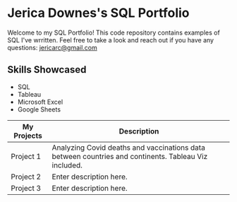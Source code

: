 # Jerica Downes's SQL Portfolio #

Welcome to my SQL Portfolio! This code repository contains examples of SQL I've wrritten. Feel free to take a look and reach out if you have any questions: 
jericarc@gmail.com

## Skills Showcased ##
* SQL
* Tableau
* Microsoft Excel
* Google Sheets


My Projects  | Description
------------- | -------------
Project 1  | Analyzing Covid deaths and vaccinations data between countries and continents. Tableau Viz included.
Project 2  | Enter description here.
Project 3  | Enter description here.
